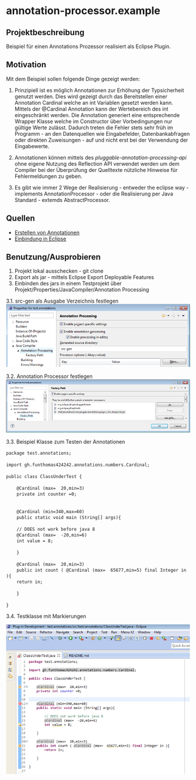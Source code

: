 annotation-processor.example
============================

Projektbeschreibung
-------------------

Beispiel für einen Annotations Prozessor realisiert als Eclipse Plugin.

Motivation
----------

Mit dem Beispiel sollen folgende Dinge gezeigt werden:

1. Prinzipiell ist es möglich Annotationen zur Erhöhung der Typsicherheit 
genutzt werden. Dies wird gezeigt durch das Bereitstellen einer Annotation 
Cardinal welche an int Variablen gesetzt werden kann. Mittels der @Cardinal
Annotation kann der Wertebereich des int eingeschränkt werden. Die Annotation
generiert eine entsprechende Wrapper Klasse welche im Constructor über 
Vorbedingungen nur gültige Werte zulässt. Dadurch treten die Fehler stets sehr 
früh im Programm - an den Datenquellen wie Eingabefelder, Datenbankabfragen oder 
direkten Zuweisungen - auf und nicht erst bei der Verwendung der Eingabewerte.

2. Annotationen können mittels des *pluggable-annotation-processing-api* ohne
eigene Nutzung des Reflection API verwendet werden um dem Compiler bei der
Überprüfung der Quelltexte nützliche Hinweise für Fehlermeldungen zu geben. 

3. Es gibt wie immer 2 Wege der Realisierung - entweder the eclipse way - 
implements AnnotationProcessor - oder die Realisierung per Java Standard -
extemds AbstractProcessor. 



Quellen
-------

 * [Erstellen von Annotationen](http://www.javabeat.net/2007/06/java-6-0-features-part-2-pluggable-annotation-processing-api/http://www.javabeat.net/2007/06/java-6-0-features-part-2-pluggable-annotation-processing-api/)
 * [Einbindung in Eclipse](http://www.eclipse.org/jdt/apt/introToAPT.php)
 
 
Benutzung/Ausprobieren
----------------------

1. Projekt lokal ausschecken - git clone
2. Export als jar - mittels Eclipse Export Deployable Features
3. Einbinden des jars in einem Testprojekt über Projekt/Properties/JavaCompiler/Annotation Processing

3.1. src-gen als Ausgabe Verzeichnis festlegen
![src Verzeichnis festlegen](src/main/resources/images/GenSrcFestlegen.png)

3.2. Annotation Processor festlegen
![Annotation Processor aufnehmen](src/main/resources/images/AnnotationProcessorFestlegen.png)


3.3. Beispiel Klasse zum Testen der Annotationen


	package test.annotations;
	
	import gh.funthomas424242.annotations.numbers.Cardinal;

	public class ClassUnderTest {
	     
	    @Cardinal (max=  20,min=3)
	    private int counter =0; 
	    
	    
	    @Cardinal (min=340,max=60)
	    public static void main (String[] args){
		
		// DOES not work before java 8
		@Cardinal (max=  -20,min=6)
		int value = 8;
		 
	    }
	    
	    @Cardinal (max=  20,min=3) 
	    public int count ( @Cardinal (max=  65677,min=5) final Integer in ){
		return in;
		
	    }
	
	}

3.4. Testklasse mit Markierungen

![Annotation Processor aufnehmen](src/main/resources/images/TestKlasseMarker.png)



